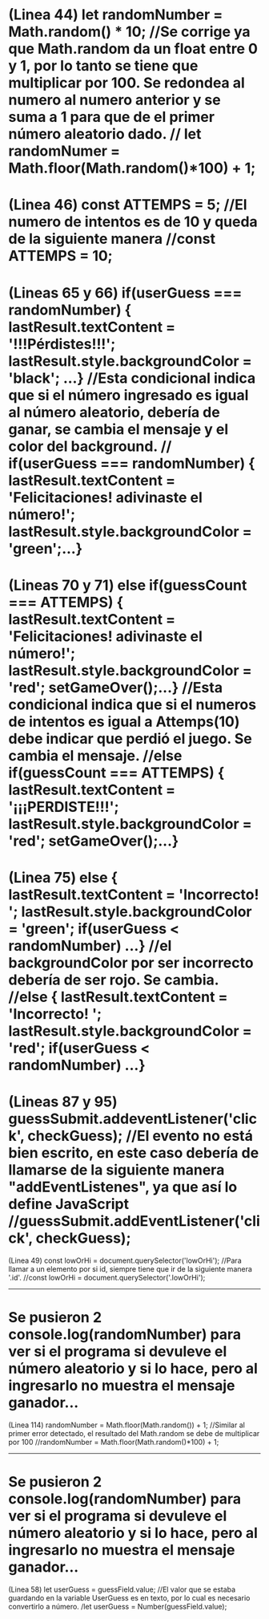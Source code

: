 (Linea 44)
let randomNumber = Math.random() * 10; 
    //Se corrige ya que Math.random da un float entre 0 y 1, por lo tanto se tiene que multiplicar por 100.
      Se redondea al numero al numero anterior y se suma a 1 para que de el primer número aleatorio dado.
      // let randomNumer = Math.floor(Math.random()*100) + 1;
====================================================================================================
(Linea 46)
const ATTEMPS = 5; 
    //El numero de intentos es de 10 y queda de la siguiente manera
        //const ATTEMPS = 10;
====================================================================================================
(Lineas 65 y 66)
if(userGuess === randomNumber) {
lastResult.textContent = '!!!Pérdistes!!!';
lastResult.style.backgroundColor = 'black'; ...}
    //Esta condicional indica que si el número ingresado es igual al número aleatorio, debería de ganar, se cambia el mensaje y el color del background.
        //  if(userGuess === randomNumber) {
            lastResult.textContent = 'Felicitaciones! adivinaste el número!';
            lastResult.style.backgroundColor = 'green';...}
====================================================================================================
(Lineas 70 y 71)
else if(guessCount === ATTEMPS) {
lastResult.textContent = 'Felicitaciones! adivinaste el número!';
lastResult.style.backgroundColor = 'red';
setGameOver();...}
    //Esta condicional indica que si el numeros de intentos es igual a Attemps(10) debe indicar que perdió el juego. Se cambia el mensaje.
        //else if(guessCount === ATTEMPS) {
          lastResult.textContent = '¡¡¡PERDISTE!!!';
          lastResult.style.backgroundColor = 'red';
          setGameOver();...}
====================================================================================================
(Linea 75)
else {
lastResult.textContent = 'Incorrecto! ';
lastResult.style.backgroundColor = 'green';
if(userGuess < randomNumber) ...}
    //el backgroundColor por ser incorrecto debería de ser rojo. Se cambia.
            //else {
              lastResult.textContent = 'Incorrecto! ';
              lastResult.style.backgroundColor = 'red';
              if(userGuess < randomNumber) ...}
====================================================================================================
(Lineas 87 y 95)
guessSubmit.addeventListener('click', checkGuess);
    //El evento no está bien escrito, en este caso debería de llamarse de la siguiente manera "addEventListenes", ya que así lo define JavaScript
        //guessSubmit.addEventListener('click', checkGuess);
====================================================================================================
(Linea 49)
const lowOrHi = document.querySelector('lowOrHi');
    //Para llamar a un elemento por si id, siempre tiene que ir de la siguiente manera '.id'.
        //const lowOrHi = document.querySelector('.lowOrHi');
*****************************************************************************************************
Se pusieron 2 console.log(randomNumber) para ver si el programa si devuleve el número aleatorio y si
lo hace, pero al ingresarlo no muestra el mensaje ganador...
====================================================================================================
(Linea 114)
randomNumber = Math.floor(Math.random()) + 1;
    //Similar al primer error detectado, el resultado del Math.random se debe de multiplicar por 100
        //randomNumber = Math.floor(Math.random()*100) + 1;
*****************************************************************************************************
Se pusieron 2 console.log(randomNumber) para ver si el programa si devuleve el número aleatorio y si
lo hace, pero al ingresarlo no muestra el mensaje ganador...
====================================================================================================
(Linea 58)
let userGuess = guessField.value;
    //El valor que se estaba guardando en la variable UserGuess es en texto, por lo cual es necesario
      convertirlo a número.
        /let userGuess = Number(guessField.value);